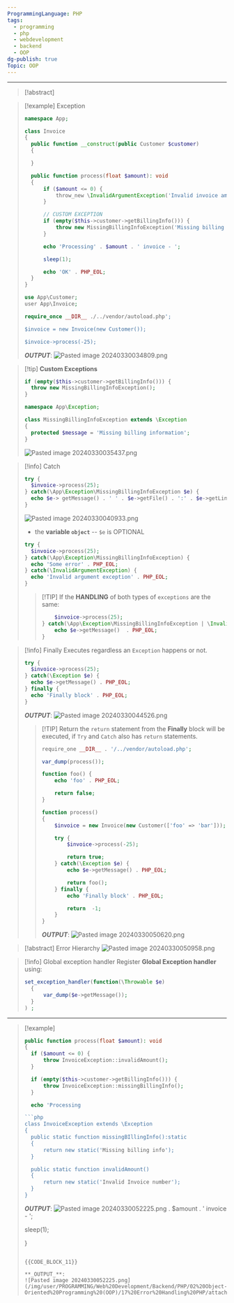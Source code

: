 ```yaml
---
ProgrammingLanguage: PHP
tags:
  - programming
  - php
  - webdevelopment
  - backend
  - OOP
dg-publish: true
Topic: OOP
---
```


---

> [!abstract]

> [!example] Exception
>
> ```php
> namespace App;
>
> class Invoice
> {
> 	public function __construct(public Customer $customer)
> 	{
>
> 	}
>
> 	public function process(float $amount): void
> 	{
> 		if ($amount <= 0) {
> 			throw_new \InvalidArgumentException('Invalid invoice amount');
> 		}
>
> 		// CUSTOM EXCEPTION
> 		if (empty($this->customer->getBillingInfo())) {
> 			throw new MissingBillingInfoException('Missing billing information');
> 		}
>
> 		echo 'Processing' . $amount . ' invoice - ';
>
> 		sleep(1);
>
> 		echo 'OK' . PHP_EOL;
> 	}
> }
> ```
>
> ```php
> use App\Customer;
> user App\Invoice;
>
> require_once __DIR__ ./../vendor/autoload.php';
>
> $invoice = new Invoice(new Customer());
>
> $invoice->process(-25);
> ```
>
> **_OUTPUT_**:
> ![Pasted image 20240330034809.png](/img/user/PROGRAMMING/Web%20Development/Backend/PHP/02%20Object-Oriented%20Programming%20(OOP)/17%20Error%20Handling%20PHP/attachments/Pasted%20image%2020240330034809.png)

> [!tip] **Custom Exceptions**
>
> ```php
> if (empty($this->customer->getBillingInfo())) {
> 	throw new MissingBillingInfoException();
> }
> ```
>
> ```php
> namespace App\Exception;
>
> class MissingBillingInfoException extends \Exception
> {
> 	protected $message = 'Missing billing information';
> }
> ```
>
> ![Pasted image 20240330035437.png](/img/user/PROGRAMMING/Web%20Development/Backend/PHP/02%20Object-Oriented%20Programming%20(OOP)/17%20Error%20Handling%20PHP/attachments/Pasted%20image%2020240330035437.png)

> [!info] Catch
>
> ```php
> try {
> 	$invoice->process(25);
> } catch(\App\Exception\MissingBillingInfoException $e) {
> 	echo $e-> getMessage() . ' ' . $e->getFile() . ':' . $e->getLine() . PHP_EOL;
> }
> ```
>
> ![Pasted image 20240330040933.png](/img/user/PROGRAMMING/Web%20Development/Backend/PHP/02%20Object-Oriented%20Programming%20(OOP)/17%20Error%20Handling%20PHP/attachments/Pasted%20image%2020240330040933.png)
>
> - the **variable `object`** -- `$e` is OPTIONAL
>
> ```php
> try {
> 	$invoice->process(25);
> } catch(\App\Exception\MissingBillingInfoException) {
> 	echo 'Some error' . PHP_EOL;
> } catch(\InvalidArgumentException) {
> 	echo 'Invalid argument exception' . PHP_EOL;
> }
> ```
>
> > [!TIP] If the **HANDLING** of both types of `exceptions` are the same:
> >
> > ```php
> > 	$invoice->process(25);
> > } catch(\App\Exception\MissingBillingInfoException | \InvalidArgumentException $e) {
> > 	echo $e->getMessage()  . PHP_EOL;
> > }
> > ```

> [!info] Finally
> Executes regardless an `Exception` happens or not.
>
> ```php
> try {
> 	$invoice->process(25);
> } catch(\Exception $e) {
> 	echo $e->getMessage() . PHP_EOL;
> } finally {
> 	echo 'Finally block' . PHP_EOL;
> }
> ```
>
> **_OUTPUT_**:
> ![Pasted image 20240330044526.png](/img/user/PROGRAMMING/Web%20Development/Backend/PHP/02%20Object-Oriented%20Programming%20(OOP)/17%20Error%20Handling%20PHP/attachments/Pasted%20image%2020240330044526.png)
>
> > [!TIP] Return
> > the `return` statement from the **Finally** block will be executed,
> > if `Try` and `Catch` also has `return` statements.
> >
> > ```php
> > require_one __DIR__ . '/../vendor/autoload.php';
> >
> > var_dump(process());
> >
> > function foo() {
> > 	echo 'foo' . PHP_EOL;
> >
> > 	return false;
> > }
> >
> > function process()
> > {
> > 	$invoice = new Invoice(new Customer(['foo' => 'bar']));
> >
> > 	try {
> > 		$invoice->process(-25);
> >
> > 		return true;
> > 	} catch(\Exception $e) {
> > 		echo $e->getMessage() . PHP_EOL;
> >
> > 		return foo();
> > 	} finally {
> > 		echo 'Finally block' . PHP_EOL;
> >
> > 		return  -1;
> > 	}
> > }
> > ```
> >
> > **_OUTPUT_**:
> > ![Pasted image 20240330050620.png](/img/user/PROGRAMMING/Web%20Development/Backend/PHP/02%20Object-Oriented%20Programming%20(OOP)/17%20Error%20Handling%20PHP/attachments/Pasted%20image%2020240330050620.png)

> [!abstract] Error Hierarchy
> ![Pasted image 20240330050958.png](/img/user/PROGRAMMING/Web%20Development/Backend/PHP/02%20Object-Oriented%20Programming%20(OOP)/17%20Error%20Handling%20PHP/attachments/Pasted%20image%2020240330050958.png)

> [!info] Global exception handler
> Register **Global Exception handler** using:
>
> ```php
> set_exception_handler(function(\Throwable $e)
> 	{
> 		var_dump($e->getMessage());
> 	}
> ) ;
> ```

---

> [!example]
>
> ```php
> public function process(float $amount): void
> {
> 	if ($amount <= 0) {
> 		throw InvoiceException::invalidAmount();
> 	}
>
> 	if (empty($this->customer->getBillingInfo())) {
> 		throw InvoiceException::missingBillingInfo();
> 	}
>
> 	echo 'Processing 
>
> ```php
> class InvoiceException extends \Exception
> {
> 	public static function missingBIllingInfo():static
> 	{
> 		return new static('Missing billing info');
> 	}
>
> 	public static function invalidAmount()
> 	{
> 		return new static('Invalid Invoice number');
> 	}
> }
> ```
>
> **_OUTPUT_**:
> ![Pasted image 20240330052225.png](/img/user/PROGRAMMING/Web%20Development/Backend/PHP/02%20Object-Oriented%20Programming%20(OOP)/17%20Error%20Handling%20PHP/attachments/Pasted%20image%2020240330052225.png)
 . $amount . ' invoice - ';
>
> 	sleep(1);
>
>
> }
> ```
>
> {{CODE_BLOCK_11}}
>
> **_OUTPUT_**:
> ![Pasted image 20240330052225.png](/img/user/PROGRAMMING/Web%20Development/Backend/PHP/02%20Object-Oriented%20Programming%20(OOP)/17%20Error%20Handling%20PHP/attachments/Pasted%20image%2020240330052225.png)
